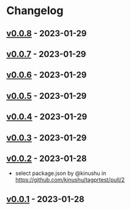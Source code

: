 # Changelog

## [v0.0.8](https://github.com/kinushu/tagprtest/compare/v0.0.7...v0.0.8) - 2023-01-29

## [v0.0.7](https://github.com/kinushu/tagprtest/compare/v0.0.6...v0.0.7) - 2023-01-29

## [v0.0.6](https://github.com/kinushu/tagprtest/compare/v0.0.5...v0.0.6) - 2023-01-29

## [v0.0.5](https://github.com/kinushu/tagprtest/compare/v0.0.4...v0.0.5) - 2023-01-29

## [v0.0.4](https://github.com/kinushu/tagprtest/compare/v0.0.3...v0.0.4) - 2023-01-29

## [v0.0.3](https://github.com/kinushu/tagprtest/compare/v0.0.2...v0.0.3) - 2023-01-29

## [v0.0.2](https://github.com/kinushu/tagprtest/compare/v0.0.1...v0.0.2) - 2023-01-28
- select package.json by @kinushu in https://github.com/kinushu/tagprtest/pull/2

## [v0.0.1](https://github.com/kinushu/tagprtest/commits/v0.0.1) - 2023-01-28
